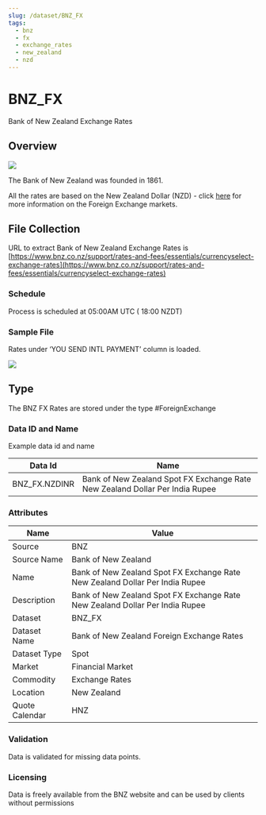 ```yaml
---
slug: /dataset/BNZ_FX
tags:
  - bnz
  - fx
  - exchange_rates
  - new_zealand
  - nzd
---
```

BNZ_FX
============================================================

Bank of New Zealand Exchange Rates

## Overview

![](/img/data/bnz.png)

The Bank of New Zealand was founded in 1861.

All the rates are based on the New Zealand Dollar (NZD) - click [here](/docs/data/fx) for more information on the Foreign Exchange markets.

## File Collection

URL to extract Bank of New Zealand Exchange Rates is [https://www.bnz.co.nz/support/rates-and-fees/essentials/currencyselect-exchange-rates](https://www.bnz.co.nz/support/rates-and-fees/essentials/currencyselect-exchange-rates)

### Schedule

Process is scheduled at 05:00AM UTC ( 18:00 NZDT)

### Sample File

Rates under ‘YOU SEND INTL PAYMENT’ column is loaded.

![](/attachments/216367356/216367373.png)


## Type

The BNZ FX Rates are stored under the type #ForeignExchange

### Data ID and Name

Example data id and name

|Data Id|Name|
|-|-|
|BNZ_FX.NZDINR|Bank of New Zealand Spot FX Exchange Rate New Zealand Dollar Per India Rupee|

### Attributes

|Name|Value|
|-|-|
|Source|BNZ|
|Source Name|Bank of New Zealand|
|Name|Bank of New Zealand Spot FX Exchange Rate New Zealand Dollar Per India Rupee|
|Description|Bank of New Zealand Spot FX Exchange Rate New Zealand Dollar Per India Rupee|
|Dataset|BNZ_FX|
|Dataset Name|Bank of New Zealand Foreign Exchange Rates|
|Dataset Type|Spot|
|Market|Financial Market|
|Commodity|Exchange Rates|
|Location|New Zealand|
|Quote Calendar|HNZ|

### Validation

Data is validated for missing data points.

### Licensing

Data is freely available from the BNZ website and can be used by clients without permissions


